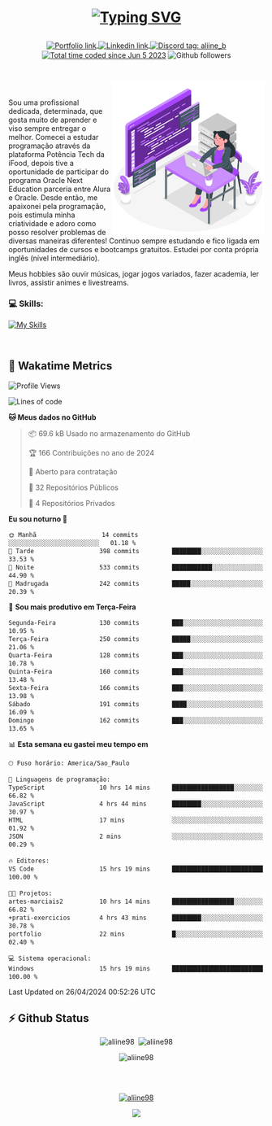 # <p align = "center"><a href="https://git.io/typing-svg"><img src="https://readme-typing-svg.demolab.com?font=Nova+Mono&size=28&duration=4000&pause=1000&color=980DE6&vCenter=true&random=false&width=480&lines=%E2%9C%A8Ol%C3%A1%2C+sou+Aline+Bevilacqua;%E2%9C%A8Desenvolvedora+Web+Frontend!" alt="Typing SVG" /></a></p>

<p align = "center">
    <a href="https://aliine98.github.io" target="_blank">
        <img alt="Portfolio link" align="center" src = "https://img.shields.io/badge/portfolio-8A2BE2?style=for-the-badge">
    </a>
    <a href="https://www.linkedin.com/in/aline-bevilacqua/" target="_blank">
        <img alt="Linkedin link" align="center" src = "https://img.shields.io/badge/LinkedIn-0077B5?style=for-the-badge&logo=linkedin&logoColor=white">
    </a>
    <a href="https://discord.com/" target="_blank">
        <img alt="Discord tag: aliine_b" align="center" src="https://img.shields.io/badge/-aliine__b-5865f2?style=flat-square&logo=Discord&logoColor=FFF" height="28">
    </a>
    <a href="https://wakatime.com/@aliine"><img src="https://wakatime.com/badge/user/d705bdc6-1244-4026-9380-8de8c1599f8d.svg?style=for-the-badge" alt="Total time coded since Jun 5 2023" align="center"/></a>
    <img alt="Github followers" align="center" src="https://img.shields.io/github/followers/Aliine98?style=for-the-badge&color=bf0f47&logo=github&logoColor=white">
</p><br>

<a href="https://storyset.com/"><img src="./assets/coding-amico.svg" width="300" align="right"></a>

<div align="left">
<br>

Sou uma profissional dedicada, determinada, que gosta muito de aprender e viso sempre entregar o melhor. Comecei a estudar programação através da plataforma Potência Tech da iFood, depois tive a oportunidade de participar do programa Oracle Next Education parceria entre Alura e Oracle. Desde então, me apaixonei pela programação, pois estimula minha criatividade e adoro como posso resolver problemas de diversas maneiras diferentes! Continuo sempre estudando e fico ligada em oportunidades de cursos e bootcamps gratuitos.
Estudei por conta própria inglês (nível intermediário).

Meus hobbies são ouvir músicas, jogar jogos variados, fazer academia, ler livros, assistir animes e livestreams.

### 💻 Skills:
[![My Skills](https://skillicons.dev/icons?i=html,css,js,bootstrap,tailwind,ts,mysql,angular,react,java)](https://skillicons.dev)
</div>
<br>

## 🚀 Wakatime Metrics

<!--START_SECTION:waka-->
![Profile Views](http://img.shields.io/badge/Visualizac%C3%B5es%20do%20perfil-0-blue)

![Lines of code](https://img.shields.io/badge/Desde%20o%20Hello%20World%20eu%20escrevi-214.4%20thousand%20linhas%20de%20c%C3%B3digo-blue)

**🐱 Meus dados no GitHub** 

> 📦 69.6 kB Usado no armazenamento do GitHub 
 > 
> 🏆 166 Contribuições no ano de 2024
 > 
> 💼 Aberto para contratação
 > 
> 📜 32 Repositórios Públicos 
 > 
> 🔑 4 Repositórios Privados 
 > 
**Eu sou noturno 🦉** 

```text
🌞 Manhã                  14 commits          ░░░░░░░░░░░░░░░░░░░░░░░░░   01.18 % 
🌆 Tarde                  398 commits         ████████░░░░░░░░░░░░░░░░░   33.53 % 
🌃 Noite                  533 commits         ███████████░░░░░░░░░░░░░░   44.90 % 
🌙 Madrugada              242 commits         █████░░░░░░░░░░░░░░░░░░░░   20.39 % 
```
📅 **Sou mais produtivo em Terça-Feira** 

```text
Segunda-Feira            130 commits         ███░░░░░░░░░░░░░░░░░░░░░░   10.95 % 
Terça-Feira              250 commits         █████░░░░░░░░░░░░░░░░░░░░   21.06 % 
Quarta-Feira             128 commits         ███░░░░░░░░░░░░░░░░░░░░░░   10.78 % 
Quinta-Feira             160 commits         ███░░░░░░░░░░░░░░░░░░░░░░   13.48 % 
Sexta-Feira              166 commits         ███░░░░░░░░░░░░░░░░░░░░░░   13.98 % 
Sábado                   191 commits         ████░░░░░░░░░░░░░░░░░░░░░   16.09 % 
Domingo                  162 commits         ███░░░░░░░░░░░░░░░░░░░░░░   13.65 % 
```


📊 **Esta semana eu gastei meu tempo em** 

```text
🕑︎ Fuso horário: America/Sao_Paulo

💬 Linguagens de programação: 
TypeScript               10 hrs 14 mins      █████████████████░░░░░░░░   66.82 % 
JavaScript               4 hrs 44 mins       ████████░░░░░░░░░░░░░░░░░   30.97 % 
HTML                     17 mins             ░░░░░░░░░░░░░░░░░░░░░░░░░   01.92 % 
JSON                     2 mins              ░░░░░░░░░░░░░░░░░░░░░░░░░   00.29 % 

🔥 Editores: 
VS Code                  15 hrs 19 mins      █████████████████████████   100.00 % 

🐱‍💻 Projetos: 
artes-marciais2          10 hrs 14 mins      █████████████████░░░░░░░░   66.82 % 
+prati-exercicios        4 hrs 43 mins       ████████░░░░░░░░░░░░░░░░░   30.78 % 
portfolio                22 mins             █░░░░░░░░░░░░░░░░░░░░░░░░   02.40 % 

💻 Sistema operacional: 
Windows                  15 hrs 19 mins      █████████████████████████   100.00 % 
```


 Last Updated on 26/04/2024 00:52:26 UTC
<!--END_SECTION:waka-->
 
## ⚡ Github Status

<p align="center"><img src="https://my-github-readme-stats-aliine98.vercel.app/api?username=aliine98&show_icons=true&locale=en&theme=radical" alt="aliine98" />&nbsp;&nbsp;<img src="https://my-github-readme-stats-aliine98.vercel.app/api/top-langs?username=aliine98&show_icons=true&locale=en&layout=compact&theme=radical&exclude_repo=my-github-readme-stats,my-github-readme-streak-stats,github-readme-streak-stats,ajax-com-js-puro" alt="aliine98" /></p>

<p align="center"><img src="https://streak-stats.demolab.com?user=aliine98&theme=radical" alt="aliine98" /></p>

<br><br>
<p align="center"> <a href="https://github.com/ryo-ma/github-profile-trophy" target="_blank"><img src="https://github-profile-trophy.vercel.app/?username=aliine98&theme=radical&column=4" alt="aliine98" /></a> </p>

<p align="center"><img src="https://media4.giphy.com/media/C1bBFL2dMQxA4/giphy.gif?cid=ecf05e47z7xqxd7gboyuplq95r7v869x9bi8msk1upllpme2&ep=v1_gifs_search&rid=giphy.gif&ct=g" width="700"></p>
